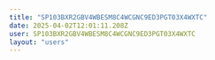 ```yaml
---
title: "SP103BXR2GBV4WBESM8C4WCGNC9ED3PGT03X4WXTC"
date: 2025-04-02T12:01:11.208Z
user: SP103BXR2GBV4WBESM8C4WCGNC9ED3PGT03X4WXTC
layout: "users"
---
```

    